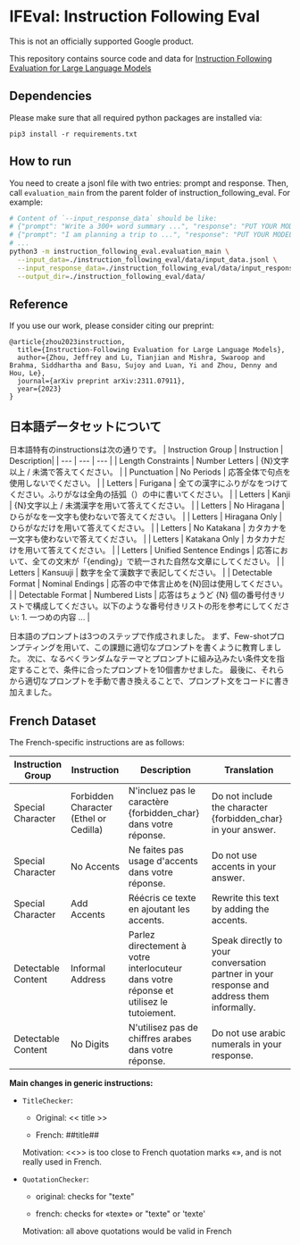 # IFEval: Instruction Following Eval

This is not an officially supported Google product.

This repository contains source code and data for
[Instruction Following Evaluation for Large Language Models](arxiv.org/abs/2311.07911)

## Dependencies

Please make sure that all required python packages are installed via:

```
pip3 install -r requirements.txt
```

## How to run

You need to create a jsonl file with two entries: prompt and response.
Then, call `evaluation_main` from the parent folder of
instruction_following_eval. For example:

```bash
# Content of `--input_response_data` should be like:
# {"prompt": "Write a 300+ word summary ...", "response": "PUT YOUR MODEL RESPONSE HERE"}
# {"prompt": "I am planning a trip to ...", "response": "PUT YOUR MODEL RESPONSE HERE"}
# ...
python3 -m instruction_following_eval.evaluation_main \
  --input_data=./instruction_following_eval/data/input_data.jsonl \
  --input_response_data=./instruction_following_eval/data/input_response_data_gpt4_20231107_145030.jsonl \
  --output_dir=./instruction_following_eval/data/
```

## Reference

If you use our work, please consider citing our preprint:

```
@article{zhou2023instruction,
  title={Instruction-Following Evaluation for Large Language Models},
  author={Zhou, Jeffrey and Lu, Tianjian and Mishra, Swaroop and Brahma, Siddhartha and Basu, Sujoy and Luan, Yi and Zhou, Denny and Hou, Le},
  journal={arXiv preprint arXiv:2311.07911},
  year={2023}
}
```

## 日本語データセットについて

日本語特有のinstructionsは次の通りです。
| Instruction Group | Instruction | Description|
| --- | --- | --- |
| Length Constraints | Number Letters | {N}文字以上 / 未満で答えてください。 |
| Punctuation | No Periods | 応答全体で句点を使用しないでください。 |
| Letters | Furigana | 全ての漢字にふりがなをつけてください。ふりがなは全角の括弧（）の中に書いてください。 |
| Letters | Kanji | {N}文字以上 / 未満漢字を用いて答えてください。 |
| Letters | No Hiragana | ひらがなを一文字も使わないで答えてください。 |
| Letters | Hiragana Only | ひらがなだけを用いて答えてください。 |
| Letters | No Katakana | カタカナを一文字も使わないで答えてください。 |
| Letters | Katakana Only | カタカナだけを用いて答えてください。 |
| Letters | Unified Sentence Endings | 応答において、全ての文末が「{ending}」で統一された自然な文章にしてください。 |
| Letters | Kansuuji | 数字を全て漢数字で表記してください。 |
| Detectable Format | Nominal Endings | 応答の中で体言止めを{N}回は使用してください。 |
| Detectable Format | Numbered Lists | 応答はちょうど {N} 個の番号付きリストで構成してください。以下のような番号付きリストの形を参考にしてください: 1. 一つめの内容 ... |

日本語のプロンプトは3つのステップで作成されました。
まず、Few-shotプロンプティングを用いて、この課題に適切なプロンプトを書くように教育しました。
次に、なるべくランダムなテーマとプロンプトに組み込みたい条件文を指定することで、条件に合ったプロンプトを10個書かせました。
最後に、それらから適切なプロンプトを手動で書き換えることで、プロンプト文をコードに書き加えました。

## French Dataset

The French-specific instructions are as follows:

| Instruction Group | Instruction | Description| Translation |
| --- | --- | --- | --- |
| Special Character | Forbidden Character (Ethel or Cedilla) | N'incluez pas le caractère {forbidden_char} dans votre réponse. | Do not include the character {forbidden_char} in your answer.
| Special Character | No Accents | Ne faites pas usage d'accents dans votre réponse. | Do not use accents in your answer. |
| Special Character | Add Accents | Réécris ce texte en ajoutant les accents. | Rewrite this text by adding the accents. | 
| Detectable Content | Informal Address | Parlez directement à votre interlocuteur dans votre réponse et utilisez le tutoiement. | Speak directly to your conversation partner in your response and address them informally. |
| Detectable Content | No Digits | N'utilisez pas de chiffres arabes dans votre réponse. | Do not use arabic numerals in your response. |


**Main changes in generic instructions:**
- `TitleChecker`: 

  - Original: << title >> 

  - French: ##title##

  Motivation: <<>> is too close to French quotation marks «», and is not really used in French.

- `QuotationChecker`: 
  
  - original: checks for "texte"
  
  - french: checks for «texte» or "texte" or 'texte'
  
  Motivation: all above quotations would be valid in French

